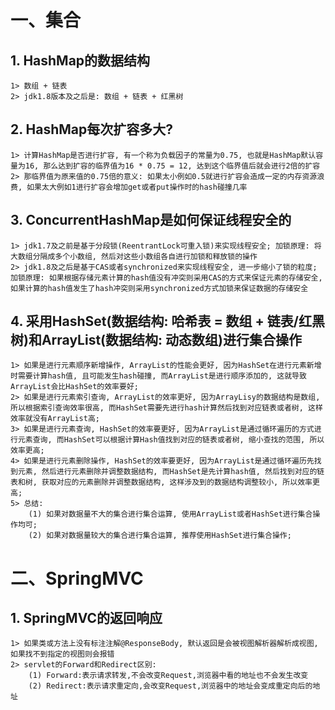 # 一、集合
## 1. HashMap的数据结构
    1> 数组 + 链表
    2> jdk1.8版本及之后是: 数组 + 链表 + 红黑树
## 2. HashMap每次扩容多大?
    1> 计算HashMap是否进行扩容, 有一个称为负载因子的常量为0.75, 也就是HashMap默认容量为16, 那么达到扩容的临界值为16 * 0.75 = 12, 达到这个临界值后就会进行2倍的扩容
    2> 那临界值为原来值的0.75倍的意义: 如果太小例如0.5就进行扩容会造成一定的内存资源浪费, 如果太大例如1进行扩容会增加get或者put操作时的hash碰撞几率
## 3. ConcurrentHashMap是如何保证线程安全的
    1> jdk1.7及之前是基于分段锁(ReentrantLock可重入锁)来实现线程安全; 加锁原理: 将大数组分隔成多个小数组, 然后对这些小数组各自进行加锁和释放锁的操作
    2> jdk1.8及之后是基于CAS或者synchronized来实现线程安全, 进一步缩小了锁的粒度; 加锁原理: 如果根据存储元素计算的hash值没有冲突则采用CAS的方式来保证元素的存储安全, 如果计算的hash值发生了hash冲突则采用synchronized方式加锁来保证数据的存储安全
## 4. 采用HashSet(数据结构: 哈希表 = 数组 + 链表/红黑树)和ArrayList(数据结构: 动态数组)进行集合操作
    1> 如果是进行元素顺序新增操作, ArrayList的性能会更好, 因为HashSet在进行元素新增时需要计算hash值, 且可能发生hash碰撞, 而ArrayList是进行顺序添加的, 这就导致ArrayList会比HashSet的效率要好;
    2> 如果是进行元素索引查询, ArrayList的效率更好, 因为ArrayLisy的数据结构是数组, 所以根据索引查询效率很高, 而HashSet需要先进行hash计算然后找到对应链表或者树, 这样效率就没有ArrayList高;
    3> 如果是进行元素查询, HashSet的效率要更好, 因为ArrayList是通过循环遍历的方式进行元素查询, 而HashSet可以根据计算Hash值找到对应的链表或者树, 缩小查找的范围, 所以效率更高;
    4> 如果是进行元素删除操作, HashSet的效率要更好, 因为ArrayList是通过循环遍历先找到元素, 然后进行元素删除并调整数据结构, 而HashSet是先计算hash值, 然后找到对应的链表和树, 获取对应的元素删除并调整数据结构, 这样涉及到的数据结构调整较小, 所以效率更高;
    5> 总结:
        (1) 如果对数据量不大的集合进行集合运算, 使用ArrayList或者HashSet进行集合操作均可;
        (2) 如果对数据量较大的集合进行集合运算, 推荐使用HashSet进行集合操作;
        
# 二、SpringMVC
## 1. SpringMVC的返回响应
    1> 如果类或方法上没有标注注解@ResponseBody, 默认返回是会被视图解析器解析成视图, 如果找不到指定的视图则会报错
    2> servlet的Forward和Redirect区别: 
        (1) Forward:表示请求转发,不会改变Request,浏览器中看的地址也不会发生改变
        (2) Redirect:表示请求重定向,会改变Request,浏览器中的地址会变成重定向后的地址